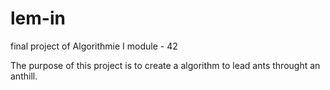 lem-in
======

final project of Algorithmie I module - 42

The purpose of this project is to create a algorithm to lead ants throught an anthill.

